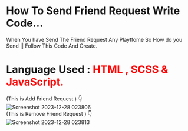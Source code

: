 # How To Send Friend Request Write Code...

When You have Send The Friend Request Any Playtfome So How do you Send || Follow This Code And Create.
<br>

# Language Used : <span style="color:red"> HTML , SCSS & JavaScript. <span>

  (This is Add Friend Request ) 👇
 <br>
![Screenshot 2023-12-28 023806](https://github.com/MohdHadi72/Send-friend-Request-Project-/assets/154020781/08b75bc5-522c-40b8-87ed-a424e823c814)
<br>
(This is Remove Friend Request ) 👇
<br>
![Screenshot 2023-12-28 023813](https://github.com/MohdHadi72/Send-friend-Request-Project-/assets/154020781/f2ceaef4-1ee2-4abb-8b23-805c54b28a51)




